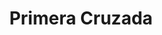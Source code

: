 ﻿---
title: "Primera Cruzada"
permalink: periodes_222.html
layout: periode
dataInici: 1096
dataFi: 1099
sidebar: periodes
pares:
  - id: 339
    title: "Cruzadas en Tierra Santa"
    dataInici: "(1096)"
    dataFi: "(1291)"

fills:
  - id: 243
    title: "Batalla de Dorilea"
    dataInici: "(1097-07-01)"

  - id: 447
    title: "Batalla de Antioquía"
    dataInici: "(1098-06-03)"

  - id: 448
    title: "Batalla de Ascalón"
    dataInici: "(1099-08-12)"

jocsPrincipals:
  - title: "The First Crusade"
    bggId: 182410

  - title: "Im Zeichen des Kreuzes"
    bggId: 1300

jocsEscenaris:
jocsEpoca:
  - title: "The Crusades"
    bggId: 6240
    escenari: "1st Crusade"

  - title: "Onward Christian Soldiers"
    bggId: 18747
    escenari: "1st Crusade"

jocsEpocaEscenaris:
---
